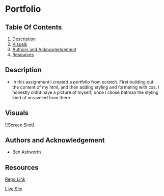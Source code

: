 # Portfolio


## Table Of Contents
1. [Description](#description)
2. [Visuals](#visuals)
3. [Authors and Acknowledgement](#authors-and-acknowledgement)
4. [Resources](#resources)

## Description 
- In this assignment I created a portfolio from scratch. First building out the content of my html, and then adding styling and formating with css. I honestly didnt have a picture of myself; once I chose batman the styling kind of unraveled from there.

## Visuals
![Screen Shot]

## Authors and Acknowledgement
- Ben Ashworth

## Resources
[Repo Link](https://github.com/bashworthj/Adv-css-homework)

[Live Site](https://bashworthj.github.io/Adv-css-homework/)
 
